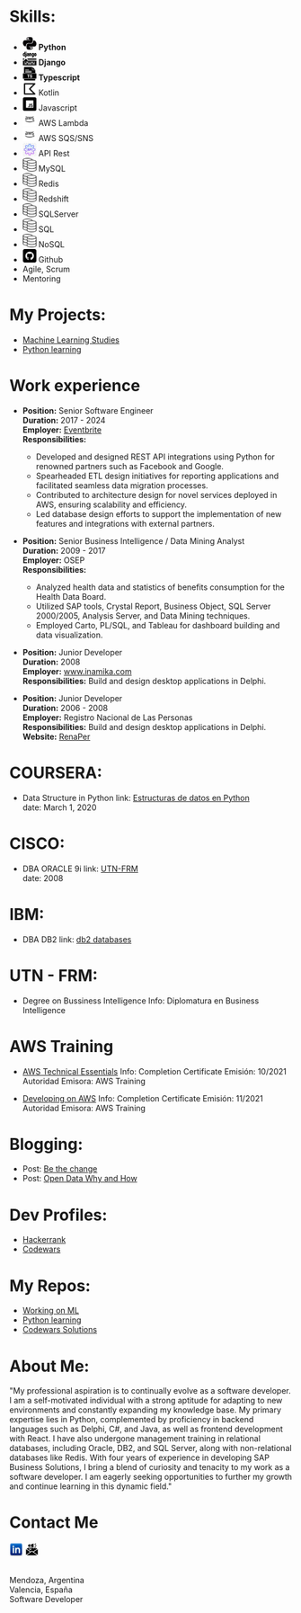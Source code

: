 # Skills:
 <ul class="skills">
    <li><img src="/img/python.png" alt="Python" width="24" height="24"> <strong>Python</strong> </li>
    <li><img src="/img/django.png" alt="Django" width="24" height="24"> <strong>Django</strong></li>
    <li><img src="/img/ts.png" alt="Typescript" width="24" height="24"> <strong>Typescript</strong></li>
    <li><img src="/img/kotlin.png" alt="Kotlin" width="24" height="24"> Kotlin</li>
    <li><img src="/img/js.png" alt="Javascript" width="24" height="24"> Javascript</li>
    <li><img src="/img/aws.png" alt="AWS Lambda" width="24" height="24"> AWS Lambda</li>
    <li><img src="/img/aws.png" alt="AWS SQS" width="24" height="24"> AWS SQS/SNS</li>
    <li><img src="/img/apiRest.jpg" alt="API Rest" width="24" height="24"> API Rest</li>
    <li><img src="/img/bases-de-datos.png" alt="MySQL" width="24" height="24"> MySQL</li>
    <li><img src="/img/bases-de-datos.png" alt="MySQL" width="24" height="24"> Redis</li>
    <li><img src="/img/bases-de-datos.png" alt="SQL" width="24" height="24"> Redshift</li>
    <li><img src="/img/bases-de-datos.png" alt="SQL" width="24" height="24"> SQLServer</li>
    <li><img src="/img/bases-de-datos.png" alt="SQL" width="24" height="24"> SQL</li>
    <li><img src="/img/bases-de-datos.png" alt="SQL" width="24" height="24"> NoSQL</li>
    <li><img src="/img/github.png" alt="Github" width="24" height="24"> Github</li>
    <li>Agile, Scrum</li>
    <li>Mentoring</li>  
</ul>
 
# My Projects:
 - <a href="https://github.com/natalia-cortese/machine_learning">Machine Learning Studies</a>
 - <a href="https://github.com/natalia-cortese/python">Python learning</a>

# Work experience
- <strong>Position:</strong> Senior Software Engineer<br>
  <strong>Duration:</strong> 2017 - 2024<br>
  <strong>Employer:</strong> <a href="www.eventbrite.com" target="_blank">Eventbrite</a><br>
  <strong>Responsibilities:</strong><br>
  - Developed and designed REST API integrations using Python for renowned partners such as Facebook and Google.<br>
  - Spearheaded ETL design initiatives for reporting applications and facilitated seamless data migration processes.<br>
  - Contributed to architecture design for novel services deployed in AWS, ensuring scalability and efficiency.<br>
  - Led database design efforts to support the implementation of new features and integrations with external partners.<br>

- <strong>Position:</strong> Senior Business Intelligence / Data Mining Analyst<br>
  <strong>Duration:</strong> 2009 - 2017<br>
  <strong>Employer:</strong> OSEP<br>
  <strong>Responsibilities:</strong><br>
  - Analyzed health data and statistics of benefits consumption for the Health Data Board.<br>
  - Utilized SAP tools, Crystal Report, Business Object, SQL Server 2000/2005, Analysis Server, and Data Mining techniques.<br>
  - Employed Carto, PL/SQL, and Tableau for dashboard building and data visualization.<br>

- <strong>Position:</strong> Junior Developer<br>
  <strong>Duration:</strong> 2008<br>
  <strong>Employer:</strong> <a href="https://www.inamika.com/es/index.html" target="_blank">www.inamika.com</a><br>
  <strong>Responsibilities:</strong> Build and design desktop applications in Delphi.<br>

- <strong>Position:</strong> Junior Developer<br>
  <strong>Duration:</strong> 2006 - 2008<br>
  <strong>Employer:</strong> Registro Nacional de Las Personas<br>
  <strong>Responsibilities:</strong> Build and design desktop applications in Delphi.<br>
  <strong>Website:</strong> <a href="https://www.argentina.gob.ar/interior/renaper" target="_blank">RenaPer</a><br>


# COURSERA:
  - Data Structure in Python
    link: <a href="https://www.coursera.org/learn/estructura-de-datos-python/home/welcome" target="_blank">Estructuras de datos en Python</a><br>
    date: March 1, 2020

# CISCO:
  - DBA ORACLE 9i
    link: <a href="http://www.frm.utn.edu.ar/index.php?option=com_content&view=article&id=3449:academias-cisco-oracle-y-sun-utn-frm-cursos-y-carreras-de-informatica-aplicada&catid=77:noticias-facultad-regional-mendoza&Itemid=487" target="_blank">UTN-FRM</a><br>
    date: 2008

# IBM:
  - DBA DB2
    link: <a href="https://www.ibm.com/products/db2-database" target="_blank">db2 databases</a>
      
# UTN - FRM: 
  - Degree on Bussiness Intelligence
    Info: Diplomatura en Business Intelligence
    
# AWS Training
  - <a href="https://www.linkedin.com/in/nataliacortese/#:~:text=fecha%20de%20vencimiento-,Ver%20credencial,-Diplomatura%20en%20Business">AWS Technical Essentials</a>
    Info: Completion Certificate
    Emisión: 10/2021
    Autoridad Emisora: AWS Training
    
  - <a href="https://www.aws.training/Transcript/CompletionCertificateHtml?transcriptid=1-e-JcBmnkumCuSEQUglnA2">Developing on AWS</a>
  Info: Completion Certificate
  Emisión: 11/2021
  Autoridad Emisora: AWS Training
      
# Blogging:
- Post: <a href="https://www.eventbrite.com/engineering/be-the-change/" target="_blank">Be the change</a>
- Post: <a href="https://www.eventbrite.com/engineering/open-data-what-why-and-how/" target="_blank">Open Data Why and How</a>

# Dev Profiles:
  - <a href="https://www.hackerrank.com/NatuC" target="_blank">Hackerrank</a>
  - <a href="https://www.codewars.com/users/Nats" target="_blank">Codewars</a>

# My Repos:
 - <a href="https://github.com/natalia-cortese/machine_learning">Working on ML</a>
 - <a href="https://github.com/natalia-cortese/python">Python learning</a>
 - <a href="https://github.com/natalia-cortese/Codewars">Codewars Solutions</a>

# About Me:
  "My professional aspiration is to continually evolve as a software developer. I am a self-motivated individual with a strong aptitude for adapting to new environments and constantly expanding my knowledge base.
  My primary expertise lies in Python, complemented by proficiency in backend languages such as Delphi, C#, and Java, as well as frontend development with React. I have also undergone management training in relational databases, including Oracle, DB2, and SQL Server, along with non-relational databases like Redis.
  With four years of experience in developing SAP Business Solutions, I bring a blend of curiosity and tenacity to my work as a software developer. I am eagerly seeking opportunities to further my growth and continue learning in this dynamic field."

# Contact Me
<a href="https://www.linkedin.com/in/nataliacortese/"><img src="/img/linkedin.jpg" alt="Linkedin" width="24" height="24"></a>
<a href="mailto:natalia.cortese@gmail.com"><img src="/img/email.png" alt="email" width="24" height="24"></a>

<br> Mendoza, Argentina
<br> Valencia, España
<br> Software Developer

